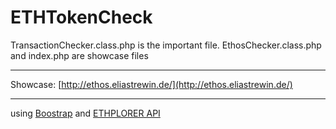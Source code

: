 # ETHTokenCheck
TransactionChecker.class.php is the important file.
EthosChecker.class.php and index.php are showcase files

-----------

Showcase: [http://ethos.eliastrewin.de/](http://ethos.eliastrewin.de/)

------------

using [Boostrap](https://getbootstrap.com/) and [ETHPLORER API](https://github.com/EverexIO/Ethplorer/wiki/Ethplorer-API)
